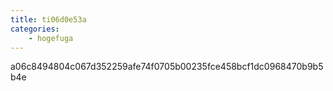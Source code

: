 ```yaml
---
title: ti06d0e53a
categories:
    - hogefuga
---
```

a06c8494804c067d352259afe74f0705b00235fce458bcf1dc0968470b9b5b4e